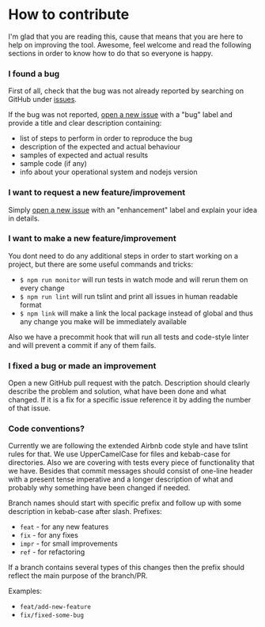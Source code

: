 # How to contribute

I'm glad that you are reading this, cause that means that you are here to help on improving the tool. Awesome, feel welcome and read the following sections in order to know how to do that so everyone is happy.

### I found a bug

First of all, check that the bug was not already reported by searching on GitHub under [issues](https://github.com/fluix/apidoc2ts/issues).

If the bug was not reported, [open a new issue](https://github.com/fluix/apidoc2ts/issues/new/choose) with a "bug" label and provide a title and clear description containing: 
- list of steps to perform in order to reproduce the bug
- description of the expected and actual behaviour
- samples of expected and actual results
- sample code (if any)
- info about your operational system and nodejs version

### I want to request a new feature/improvement

Simply [open a new issue](https://github.com/fluix/apidoc2ts/issues/new/choose) with an "enhancement" label and explain your idea in details.

### I want to make a new feature/improvement

You dont need to do any additional steps in order to start working on a project, but there are some useful commands and tricks:
- `$ npm run monitor` will run tests in watch mode and will rerun them on every change
- `$ npm run lint` will run tslint and print all issues in human readable format
- `$ npm link` will make a link the local package instead of global and thus any change you make will be immediately available

Also we have a precommit hook that will run all tests and code-style linter and will prevent a commit if any of them fails.

### I fixed a bug or made an improvement

Open a new GitHub pull request with the patch. Description should clearly describe the problem and solution, what have been done and what changed. If it is a fix for a specific issue reference it by adding the number of that issue.

### Code conventions?

Currently we are following the extended Airbnb code style and have tslint rules for that. We use UpperCamelCase for files and kebab-case for directories. Also we are covering with tests every piece of functionality that we have. Besides that commit messages should consist of one-line header with a present tense imperative and a longer description of what and probably why something have been changed if needed.

Branch names should start with specific prefix and follow up with some description in kebab-case after slash.
Prefixes:
- `feat` - for any new features
- `fix` - for any fixes
- `impr` - for small improvements
- `ref` - for refactoring

If a branch contains several types of this changes then the prefix should reflect the main purpose of the branch/PR.

Examples:
- `feat/add-new-feature`
- `fix/fixed-some-bug`


